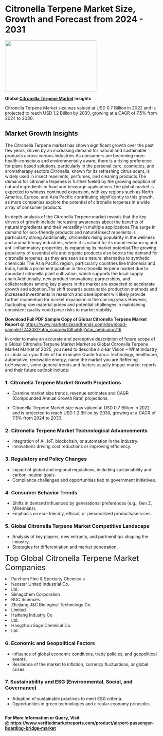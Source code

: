 <H1>Citronella Terpene Market Size, Growth and Forecast from 2024 - 2031</H1><img class="aligncenter size-medium wp-image-584254" src="https://thirdeyenews.in/wp-content/uploads/2024/09/Global-Market-Research-300x168.jpeg" alt="" width="300" height="168" /><p><strong>Global&nbsp;<a href="https://www.marketsizeandtrends.com/download-sample/724308/?utm_source=Github8j?utm_medium=216">Citronella Terpene Market</a> Insights</strong></p><p>Citronella Terpene Market size was valued at USD 0.7 Billion in 2022 and is projected to reach USD 1.2 Billion by 2030, growing at a CAGR of 7.5% from 2024 to 2030.</p><p><h2>Market Growth Insights</h2> <p>The Citronella Terpene market has shown significant growth over the past few years, driven by an increasing demand for natural and sustainable products across various industries.As consumers are becoming more health-conscious and environmentally aware, there is a rising preference for plant-based solutions, particularly in the personal care, cosmetics, and aromatherapy sectors.Citronella, known for its refreshing citrus scent, is widely used in insect repellents, perfumes, and cleaning products.The demand for citronella terpenes is further fueled by the growing adoption of natural ingredients in food and beverage applications.The global market is expected to witness continued expansion, with key regions such as North America, Europe, and Asia Pacific contributing significantly to this growth, as more companies explore the potential of citronella terpenes in a wide array of consumer products.</p> <p>In-depth analysis of the Citronella Terpene market reveals that the key drivers of growth include increasing awareness about the benefits of natural ingredients and their versatility in multiple applications.The surge in demand for eco-friendly products and natural insect repellents is particularly strong.Additionally, citronella’s rising popularity in the wellness and aromatherapy industries, where it is valued for its mood-enhancing and anti-inflammatory properties, is expanding its market potential.The growing popularity of essential oils and organic products also boosts the demand for citronella terpenes, as they are seen as a natural alternative to synthetic chemicals.The Asia Pacific region, particularly countries like Indonesia and India, holds a prominent position in the citronella terpene market due to abundant citronella plant cultivation, which supports the local supply chain.Additionally, new product innovations, partnerships, and collaborations among key players in the market are expected to accelerate growth and adoption.The shift towards sustainable production methods and increased investments in research and development will likely provide further momentum for market expansion in the coming years.However, fluctuating raw material prices and potential challenges in maintaining consistent quality could pose risks to market stability.</p> <p><span class=""><strong>Download Full PDF Sample Copy of Global Citronella Terpene Market Report</strong> @ <a href="https://www.marketsizeandtrends.com/download-sample/724308/?utm_source=Github8j?utm_medium=216" target="_blank">https://www.marketsizeandtrends.com/download-sample/724308/?utm_source=Github8j?utm_medium=216</a></span></p><p>In order to make an accurate and perceptive description of future scope of a Global&nbsp;Citronella Terpene Market Market as Global&nbsp;Citronella Terpene Market Market of 2025, you need to describe a clear Vision &ndash; What Industry or Linda can you think of for example: Quote from a Technology, healthcare, automotive, renewable energy, name the market you are Reffering to.However, some general trends and factors usually impact market reports and their future outlook include:</p><h3>1.&nbsp;<strong>Citronella Terpene Market Growth Projections</strong></h3><ul><li>Examine market size trends, revenue estimates and CAGR (Compounded Annual Growth Rate) projections.</li><li><p>Citronella Terpene Market size was valued at USD 0.7 Billion in 2022 and is projected to reach USD 1.2 Billion by 2030, growing at a CAGR of 7.5% from 2024 to 2030.</p></li></ul><h3>2.&nbsp;<strong>Citronella Terpene Market Technological Advancements</strong></h3><ul><li>Integration of AI, IoT, blockchain, or automation in the industry.</li><li>Innovations driving cost reductions or improving efficiency.</li></ul><h3>3.&nbsp;<strong>Regulatory and Policy Changes</strong></h3><ul><li>Impact of global and regional regulations, including sustainability and carbon-neutral goals.</li><li>Compliance challenges and opportunities tied to government initiatives.</li></ul><h3>4.&nbsp;<strong>Consumer Behavior Trends</strong></h3><ul><li>Shifts in demand influenced by generational preferences (e.g., Gen Z, Millennials).</li><li>Emphasis on eco-friendly, ethical, or personalized products/services.</li></ul><h3>5.&nbsp;<strong>Global Citronella Terpene Market Competitive Landscape</strong></h3><ul><li>Analysis of key players, new entrants, and partnerships shaping the industry.</li><li>Strategies for differentiation and market penetration.</li></ul><p data-pm-slice="1 1 []"><span style="color: inherit; font-family: inherit; font-size: 25px;">Top Global Citronella Terpene Market Companies</span></p><div class="" data-test-id=""><p><li>Parchem Fine & Specialty Chemicals</li><li> Neostar United Industrial Co.</li><li> Ltd.</li><li> Simagchem Corporation</li><li> BOC Sciences</li><li> Zhejiang J&C Biological Technology Co.</li><li>Limited</li><li> Haihang Industry Co.</li><li> Ltd.</li><li> Hangzhou Sage Chemical Co.</li><li> Ltd.</li></p></div><h3>6.&nbsp;<strong>Economic and Geopolitical Factors</strong></h3><ul><li>Influence of global economic conditions, trade policies, and geopolitical events.</li><li>Resilience of the market to inflation, currency fluctuations, or global crises.</li></ul><h3>7.&nbsp;<strong>Sustainability and ESG (Environmental, Social, and Governance)</strong></h3><ul><li>Adoption of sustainable practices to meet ESG criteria.</li><li>Opportunities in green technologies and circular economy principles.</li></ul><h2><strong style="font-size: 14px;">For More Information or Query, Visit @&nbsp;</strong><a style="background-color: #ffffff; font-size: 14px;" href="https://www.marketsizeandtrends.com/report/citronella-terpene-market/" target="_blank">https://www.verifiedmarketreports.com/product/airport-passenger-boarding-bridge-market</a></h2>